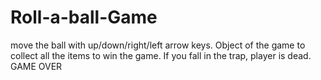 # Roll-a-ball-Game

move the ball with up/down/right/left arrow keys. Object of the game to collect all the items to win the game.
If you fall in the trap, player is dead. GAME OVER
